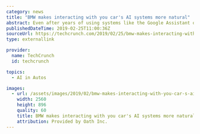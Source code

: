 ```yaml
---
category: news
title: "BMW makes interacting with you car's AI systems more natural"
abstract: Even after years of using systems like the Google Assistant or Siri, talking to inanimate objects can still feel weird. In cars, the early voice recognition systems were typically close to unusable, with a user experience that was often eclipsed by the worst of customer service phone trees. Nowadays, though, AI has made for a far better experience and now BMW now wants to take this one step further for its drivers by combining data from its...
publishedDateTime: 2019-02-25T11:00:36Z
sourceUrl: https://techcrunch.com/2019/02/25/bmw-makes-interacting-with-you-cars-systems-more-natural/
type: externallink

provider:
  name: TechCrunch
  id: techcrunch

topics:
  - AI in Autos

images:
  - url: /assets/images/2019/02/bmw-makes-interacting-with-you-car-s-ai-systems-more-natural-1.jpg
    width: 2560
    height: 896
    quality: 60
    title: BMW makes interacting with you car's AI systems more natural
    attribution: Provided by Oath Inc.
---
```

